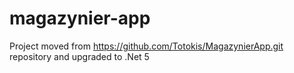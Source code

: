 # magazynier-app
Project moved from https://github.com/Totokis/MagazynierApp.git repository and upgraded to .Net 5
